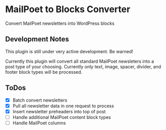 # MailPoet to Blocks Converter
Convert MailPoet newsletters into WordPress blocks

## Development Notes

This plugin is still under very active development. Be warned!

Currently this plugin will convert all standard MailPoet newsleters into a post type of your choosing.
Currently only text, image, spacer, divider, and footer block types will be processed.

## ToDos
- [x] Batch convert newsletters
- [x] Pull all newsletter data in one request to process
- [x] Insert newsletter preheaders into top of post
- [ ] Handle additional MailPoet content block types
- [ ] Handle MailPoet columns

